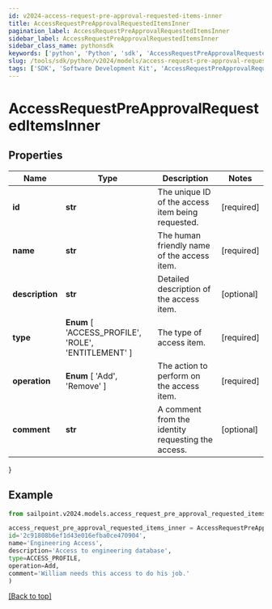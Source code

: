 ```yaml
---
id: v2024-access-request-pre-approval-requested-items-inner
title: AccessRequestPreApprovalRequestedItemsInner
pagination_label: AccessRequestPreApprovalRequestedItemsInner
sidebar_label: AccessRequestPreApprovalRequestedItemsInner
sidebar_class_name: pythonsdk
keywords: ['python', 'Python', 'sdk', 'AccessRequestPreApprovalRequestedItemsInner', 'V2024AccessRequestPreApprovalRequestedItemsInner'] 
slug: /tools/sdk/python/v2024/models/access-request-pre-approval-requested-items-inner
tags: ['SDK', 'Software Development Kit', 'AccessRequestPreApprovalRequestedItemsInner', 'V2024AccessRequestPreApprovalRequestedItemsInner']
---
```


# AccessRequestPreApprovalRequestedItemsInner


## Properties

Name | Type | Description | Notes
------------ | ------------- | ------------- | -------------
**id** | **str** | The unique ID of the access item being requested. | [required]
**name** | **str** | The human friendly name of the access item. | [required]
**description** | **str** | Detailed description of the access item. | [optional] 
**type** |  **Enum** [  'ACCESS_PROFILE',    'ROLE',    'ENTITLEMENT' ] | The type of access item. | [required]
**operation** |  **Enum** [  'Add',    'Remove' ] | The action to perform on the access item. | [required]
**comment** | **str** | A comment from the identity requesting the access. | [optional] 
}

## Example

```python
from sailpoint.v2024.models.access_request_pre_approval_requested_items_inner import AccessRequestPreApprovalRequestedItemsInner

access_request_pre_approval_requested_items_inner = AccessRequestPreApprovalRequestedItemsInner(
id='2c91808b6ef1d43e016efba0ce470904',
name='Engineering Access',
description='Access to engineering database',
type=ACCESS_PROFILE,
operation=Add,
comment='William needs this access to do his job.'
)

```
[[Back to top]](#) 

